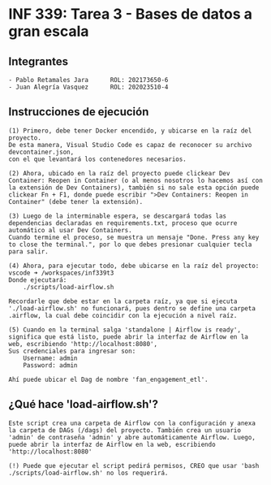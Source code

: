 # INF 339: Tarea 3 - Bases de datos a gran escala 
## Integrantes
    - Pablo Retamales Jara      ROL: 202173650-6
    - Juan Alegría Vasquez      ROL: 202023510-4

## Instrucciones de ejecución

    (1) Primero, debe tener Docker encendido, y ubicarse en la raíz del proyecto.
    De esta manera, Visual Studio Code es capaz de reconocer su archivo devcontainer.json,
    con el que levantará los contenedores necesarios.

    (2) Ahora, ubicado en la raíz del proyecto puede clickear Dev Container: Reopen in Container (o al menos nosotros lo hacemos así con la extensión de Dev Containers), también si no sale esta opción puede clickear Fn + F1, donde puede escribir ">Dev Containers: Reopen in Container" (debe tener la extensión).

    (3) Luego de la interminable espera, se descargará todas las dependencias declaradas en requirements.txt, proceso que ocurre automático al usar Dev Containers.
    Cuando termine el proceso, se muestra un mensaje "Done. Press any key to close the terminal.", por lo que debes presionar cualquier tecla para salir.

    (4) Ahora, para ejecutar todo, debe ubicarse en la raíz del proyecto: vscode ➜ /workspaces/inf339t3
    Donde ejecutará:
        ./scripts/load-airflow.sh
    
    Recordarle que debe estar en la carpeta raíz, ya que si ejecuta './load-airflow.sh' no funcionará, pues dentro se define una carpeta .airflow, la cual debe coincidir con la ejecución a nivel raíz.

    (5) Cuando en la terminal salga 'standalone | Airflow is ready', significa que está listo, puede abrir la interfaz de Airflow en la web, escribiendo 'http://localhost:8080',
    Sus credenciales para ingresar son:
        Username: admin
        Password: admin

    Ahí puede ubicar el Dag de nombre 'fan_engagement_etl'.

## ¿Qué hace 'load-airflow.sh'?
    Este script crea una carpeta de Airflow con la configuración y anexa la carpeta de DAGs (/dags) del proyecto. También crea un usuario 'admin' de contraseña 'admin' y abre automáticamente Airflow. Luego, puede abrir la interfaz de Airflow en la web, escribiendo 'http://localhost:8080'

    (!) Puede que ejecutar el script pedirá permisos, CREO que usar 'bash ./scripts/load-airflow.sh' no los requerirá.
    
